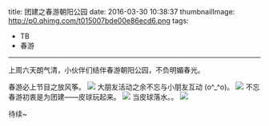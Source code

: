 title: 团建之春游朝阳公园
date: 2016-03-30 10:38:37
thumbnailImage: http://p0.qhimg.com/t015007bde00e86ecd6.png
tags:
- TB
- 春游
---

上周六天朗气清，小伙伴们结伴春游朝阳公园，不负明媚春光。

春游必上节目之放风筝。
![](http://p0.qhimg.com/t01e3b37ec03f0e56bf.png)
大朋友活动之余不忘与小朋友互动 (o^_^o)。
![](http://p0.qhimg.com/t012d0ab83ec8911d6e.png)
不忘春游初衷是为团建——皮球玩起来。
![](http://p0.qhimg.com/t015007bde00e86ecd6.png)
当皮球落水。。
![](http://p0.qhimg.com/t01b24dc58e4b3a6f3c.png)


待续~
